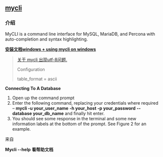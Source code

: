 ##  [mycli](https://www.mycli.net )

### 介绍

MyCLI is a command line interface for MySQL, MariaDB, and Percona with auto-completion and syntax highlighting.

[**安装文档windows + using mycli on windows**](https://www.codewall.co.uk/installing-using-mycli-on-windows/)

> [关于 mycli 出现utf-8问题.](https://www.mycli.net/config)
>
> Configuration
>
> table_format = ascii

 

**Connecting To A Database**

1. Open up the command prompt
2. Enter the following command, replacing your credentials     where required – **mycli -u     your_user_name** **-h your_host** **-p your_password** **--database your_db_name** and finally hit enter.
3. You should     see some response in the terminal and some new information labels at the     bottom of the prompt. See Figure 2 for an example.

 

来自 

**Mycli --help** **看帮助文档**

 